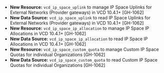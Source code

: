 * **New Resource:** `vcd_ip_space_uplink` to manage IP Space Uplinks for External Networks (Provider
  gateways) in VCD 10.4.1+ [GH-1062]
* **New Data Source:** `vcd_ip_space_uplink` to read IP Space Uplinks for External Networks
  (Provider gateways) in VCD 10.4.1+ [GH-1062]
* **New Resource:** `vcd_ip_space_ip_allocation` to manage IP Space IP Allocations in VCD 10.4.1+
  [GH-1062]
* **New Data Source:** `vcd_ip_space_ip_allocation` to read IP Space IP Allocations in VCD 10.4.1+
  [GH-1062]
* **New Resource:** `vcd_ip_space_custom_quota` to manage Custom IP Space Quotas for individual
  Organizations [GH-1062]
* **New Data Source:** `vcd_ip_space_custom_quota` to read Custom IP Space Quotas for individual
  Organizations [GH-1062]

